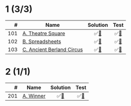 # 1 (3/3)

|   # | Name                             | Solution                        | Test                         |
|----:|----------------------------------|:-------------------------------:|:----------------------------:|
| 101 | [A. Theatre Square][101]         | &#9989;[&#128190;][101solution] | &#9989;[&#128190;][101tests] |
| 102 | [B. Spreadsheets][102]           | &#9989;[&#128190;][102solution] | &#9989;[&#128190;][102tests] |
| 103 | [C. Ancient Berland Circus][103] | &#9989;[&#128190;][103solution] | &#9989;[&#128190;][103tests] |

[101]: http://codeforces.com/problemset/problem/1/A
[102]: http://codeforces.com/problemset/problem/1/B
[103]: http://codeforces.com/problemset/problem/1/C

[101solution]: src/main/java/org/ck/codeforces/n00001/theatresquare/Main.java
[102solution]: src/main/java/org/ck/codeforces/n00001/spreadsheets/Main.java
[103solution]: src/main/java/org/ck/codeforces/n00001/ancientberlandcircus/Main.java

[101tests]: src/test/java/org/ck/codeforces/n00001/theatresquare/MainTest.java
[102tests]: src/test/java/org/ck/codeforces/n00001/spreadsheets/MainTest.java
[103tests]: src/test/java/org/ck/codeforces/n00001/ancientberlandcircus/MainTest.java

# 2 (1/1)

|   # | Name             | Solution                        | Test                         |
|----:|------------------|:-------------------------------:|:----------------------------:|
| 201 | [A. Winner][201] | &#9989;[&#128190;][201solution] | &#9989;[&#128190;][201tests] |

[201]: http://codeforces.com/problemset/problem/2/A

[201solution]: src/main/java/org/ck/codeforces/n00002/winner/Main.java

[201tests]: src/test/java/org/ck/codeforces/n00002/winner/MainTest.java

